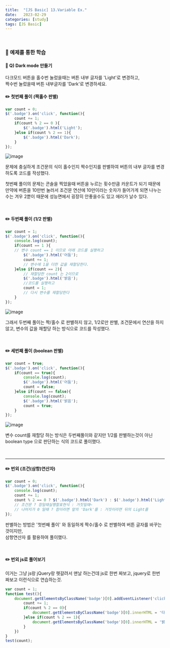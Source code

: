 ```yaml
---
title:  "[JS Basic] 13.Variable Ex."
date:   2023-02-29
categories: [study]
tags: [JS Basic]
---
```

<br>

### 📑 예제를 통한 학습

#### 📌 Q) Dark mode 만들기

다크모드 버튼을 홀수번 눌렀을때는 버튼 내부 글자를 'Light'로 변경하고,    
짝수번 눌렀을때 버튼 내부글자를 'Dark'로 변경하세요.   

#### ✏️ 첫번째 풀이 (짝홀수 판별)

```js
var count = 0;
$('.badge').on('click', function(){
    count += 1;
    if(count % 2 == 0 ){
        $('.badge').html('Light');
    }else if(count % 2 == 1){
        $('.badge').html('Dark');
    }
});
```

![image](https://user-images.githubusercontent.com/115879536/221957912-af2c8b31-d03c-45f4-983f-621227a1aee7.png)



문제에 충실하게 조건문의 식이 홀수인지 짝수인지를 판별하여 버튼의 내부 글자를 변경하도록 코드를 작성했다.     

첫번째 풀이의 문제는 콘솔을 찍었을때 버튼을 누르는 횟수만큼 카운트가 되기 때문에 만약에 버튼을 10만번 눌러서 조건문 연산에 10만이라는 숫자가 들어가게 되면 나누는 수는 겨우 2뿐이 때문에 성능면에서 굉장히 안좋을수도 있고 에러가 날수 있다. 


<br>

#### ✏️ 두번째 풀이 (1/2 판별)
<!-- 1/2로 출력하기 -->

```js
var count = 1;            
$('.badge').on('click', function(){
    console.log(count);
    if(count == 1 ){    
    // 변수 count == 1 이므로 아래 코드를 실행하고 
        $('.badge').html('어둠');   
        count += 1;
        // 변수에 1을 더한 값을 재할당한다.
    }else if(count == 2){
        // 재할당한 count 는 2이므로
        $('.badge').html('밝음');
        //코드를 실행하고
        count = 1;
        // 다시 변수를 재할당한다
    }
});
```

![image](https://user-images.githubusercontent.com/115879536/221957460-23305bee-5056-4da0-a503-60bed07247a1.png)

그래서 두번째 풀이는 짝/홀수 로 판별하지 않고, 1/2로만 판별, 조건문에서 연산을 하지 않고, 변수의 값을 재할당 하는 방식으로 코드를 작성했다.


<br>

#### ✏️ 세번째 풀이 (boolean 판별)

```js
var count = true;
$('.badge').on('click', function(){
    if(count == true){
        console.log(count);
        $('.badge').html('어둠');
        count = false;
    }else if(count == false){
        console.log(count);
        $('.badge').html('밝음');
        count = true;
    }
});
```

![image](https://user-images.githubusercontent.com/115879536/221965634-bf467e0f-ec7d-4e6a-9109-1863ee4e38f0.png)

변수 count를 재할당 하는 방식은 두번째풀이와 같지만 1/2를 판별하는것이 아닌 boolean type 으로 판단하는 식의 코드로 풀이했다.

<br>

---

#### ✏️ 번외 (조건(삼항)연산자)

```js
var count = 0;
$('.badge').on('click', function(){
    console.log(count);
    count += 1;                
    count % 2 == 0 ? $('.badge').html('Dark') : $('.badge').html('Light');
    // 조건문 ? 참일때실행할표현식 : 거짓일때~
    // 나머지가 0 일때 ? 참이라면 앞의 'Dark'를 : 거짓이라면 뒤의 Light를
});
```

판별하는 방법은 '첫번째 풀이' 와 동일하게 짝수/홀수 로 판별하여 버튼 글자를 바꾸는것이지만,     
삼항연산자 를 활용하여 풀이했다.

<br>

#### ✏️ 번외 js로 풀어보기

이거는 그냥 js랑 jQuery랑 헷갈려서 맨날 하는건데
js로 한번 짜보고, jquery로 한번 짜보고 이런식으로 연습하는것.

```js
var count = 1;
function test(){
    document.getElementsByClassName('badge')[0].addEventListener('click', function(){
        count += 1;
        if(count % 2 == 0){
            document.getElementsByClassName('badge')[0].innerHTML = '다크';
        }else if(count % 2 == 1){
            document.getElementsByClassName('badge')[0].innerHTML = '밝음';
        }
    })
}
test(count);
```
